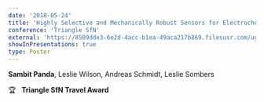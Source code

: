 ```yaml
---
date: '2018-05-24'
title: 'Highly Selective and Mechanically Robust Sensors for Electrochemical Measurements of Real-Time Hydrogen Peroxide Dynamics in vivo.'
conference: 'Triangle SfN'
external: 'https://8509dde3-6e2d-4acc-b1ea-49aca217b869.filesusr.com/ugd/70b47c_ceaa288b748c455d9bc3e098645cfc5f.pdf#page=31'
showInPresentations: true
type: Poster
---
```


**Sambit Panda**, Leslie Wilson, Andreas Schmidt, Leslie Sombers

🏆  &nbsp; **Triangle SfN Travel Award**

